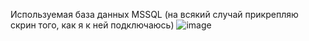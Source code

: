 Используемая база данных MSSQL 
(на всякий случай прикрепляю скрин того, как я к ней подключаюсь)
![image](https://github.com/mrysoo/business-process-of-accounting-for-finances/assets/165904379/c9a8ed41-68b7-44a5-80dc-6b00cf85f923)
